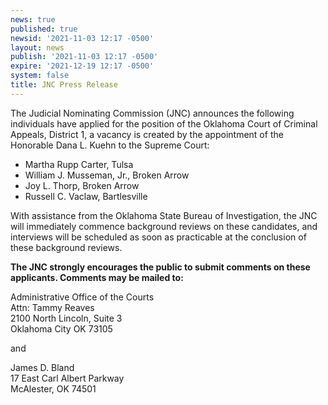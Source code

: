 ```yaml
---
news: true
published: true
newsid: '2021-11-03 12:17 -0500'
layout: news
publish: '2021-11-03 12:17 -0500'
expire: '2021-12-19 12:17 -0500'
system: false
title: JNC Press Release
---
```

The Judicial Nominating Commission (JNC) announces the following individuals have applied for the position of the Oklahoma Court of Criminal Appeals, District 1, a vacancy is created by the appointment of the Honorable Dana L. Kuehn to the Supreme Court:

- Martha Rupp Carter, Tulsa  
- William J. Musseman, Jr., Broken Arrow  
- Joy L. Thorp, Broken Arrow  
- Russell C. Vaclaw, Bartlesville  

With assistance from the Oklahoma State Bureau of Investigation, the JNC will immediately commence background reviews on these candidates, and interviews will be scheduled as soon as practicable at the conclusion of these background reviews. 

**The JNC strongly encourages the public to submit comments on these applicants.  Comments may be mailed to:**

Administrative Office of the Courts  
Attn: Tammy Reaves  
2100 North Lincoln, Suite 3  
Oklahoma City OK 73105   

and

James D. Bland   
17 East Carl Albert Parkway  
McAlester, OK 74501
